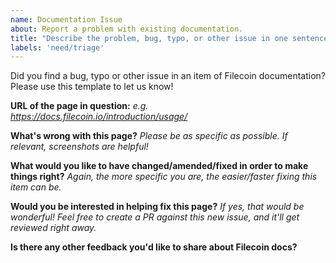 ```yaml
---
name: Documentation Issue
about: Report a problem with existing documentation.
title: "Describe the problem, bug, typo, or other issue in one sentence."
labels: 'need/triage'
---
```


Did you find a bug, typo or other issue in an item of Filecoin documentation? Please use this template to let us know!

**URL of the page in question:**
_e.g. https://docs.filecoin.io/introduction/usage/_

**What's wrong with this page?**
_Please be as specific as possible. If relevant, screenshots are helpful!_

**What would you like to have changed/amended/fixed in order to make things right?**
_Again, the more specific you are, the easier/faster fixing this item can be._

**Would you be interested in helping fix this page?**
_If yes, that would be wonderful! Feel free to create a PR against this new issue, and it'll get reviewed right away._

**Is there any other feedback you'd like to share about Filecoin docs?**
